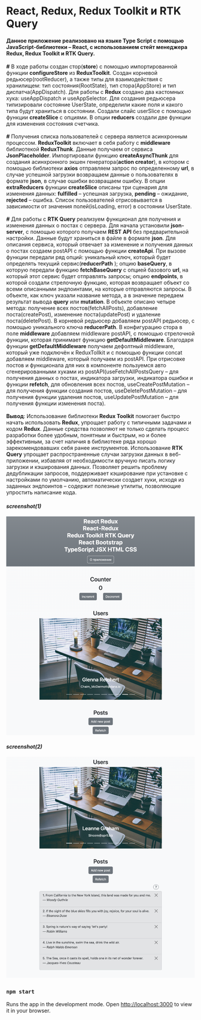 

# React, Redux, Redux Toolkit и RTK Query

#### Данное приложение реализовано на языке Type Script с помощью JavaScript-библиотеки – React, с использованием стейт менеджера Redux, Redux Toolkit и RTK Query.

<p>
          
<b>#</b> В ходе работы создан стор&#40;<b>store</b>&#41; с помощью
импортированной функции <b>configureStore</b> из <b>ReduxToolkit</b>.
Создан корневой редьюсер&#40;rootReducer&#41;, а также типы для
взаимодействия с хранилищем: тип состояния&#40;RootState&#41;, тип
стора&#40;AppStore&#41; и тип диспатча&#40;AppDispatch&#41;. Для
работы с <b>Redux</b> создано два кастомных хука: useAppDispatch и
useAppSelector. Для создания редьюсера типизировали состояние
UserState, определили какие поля и какого типа будут храниться в
состоянии. Создали слайс userSlice с помощью функции
<b>createSlice</b> с опциями. В опции <b>reducers</b> создали две
функции для изменения состояния счетчика.
<br />
<br />
<b>#</b> Получения списка пользователей с сервера является асинхронным
процессом. <b>ReduxToolkit</b> включает в себя работу с
<b>middleware</b> библиотекой <b>ReduxThunk</b>. Данные получаем от
сервиса <b>JsonPlaceholder</b>. Импортировали функцию
<b>createAsyncThunk</b> для создания асинхронного экшен
генератора&#40;<b>action creator</b>&#41;, в котором с помощью
библиотеки <b>axios</b> отправляем запрос по определенному <b>url</b>,
в случае успешной загрузки возвращаем данные о пользователях в формате
<b>json</b>, в случае ошибки возвращаем ошибку. В опции
<b>extraReducers</b> функции <b>createSlice</b> описаны три сценария
для изменения данных: <b>fulfilled</b> – успешная загрузка,
<b>pending</b> – ожидание, <b>rejected</b> – ошибка. Список пользователей 
отрисовывается в зависимости от значения
полей&#40;isLoading, error&#41; в состоянии UserState.
<br />
<br />
<b>#</b> Для работы с <b>RTK Query</b> реализуем функционал для
получения и изменения данных о постах с сервера. Для начала установили
<b>json-server</b>, с помощью которого получаем <b>REST API</b> без
предварительной настройки. Данные будут храниться в файле в формате
<b>json</b>. Для описания сервиса, который отвечает за изменение и
получения данных о постах создаем postAPI с помощью функции
<b>createApi</b>. При вызове функции передали ряд опций: уникальный
ключ, который будет определять текущий сервис&#40;<b>reducerPath</b>
&#41;; опцию <b>baseQuery</b>, в которую передали функцию
<b>fetchBaseQuery</b> с опцией базового <b>url</b>, на который этот
сервис будет отправлять запросы; опцию <b>endpoints</b>, в которой
создали стрелочную функцию, которая возвращает объект со всеми
описанными эндпоинтами, на которые отправляются запросы. В
объекте, как ключ указали название метода, а в значение передаем
результат вывода <b>query</b> или <b>mutation</b>. В объекте описано
четыре метода: получение всех постов&#40;fetchAllPosts&#41;,
добавление поста&#40;createPost&#41;, изменение
поста&#40;updatePost&#41; и удаление поста&#40;deletePost&#41;. В
корневой редьюсер добавляем postAPI редьюсер, с помощью уникального
ключа <b>reducerPath</b>. В конфигурацию стора в поле
<b>middleware</b> добавляем middleware postAPI, с помощью стрелочной
функции, которая принимает функцию <b>getDefaultMiddleware</b>.
Благодаря функции <b>getDefaultMiddleware</b> получаем дефолтный
middleware, который уже подключён к ReduxTollkit и с помощью функции
concat добавляем middleware, который получаем из postAPI. При
отрисовке постов и функционала для них в компоненте пользуемся авто
сгенерированными хуками из postAPI&#40;useFetchAllPostsQuery – для
получения данных о постах, индикатора загрузки, индикатора ошибки и
функции <b>refetch</b>, для обновления всех постов,
useCreatePostMutation – для получения функции создания постов,
useDeletePostMutation – для получения функции удаления постов,
useUpdatePostMutation – для получения функции изменения поста&#41;.
<br />
<br />
<b>Вывод</b>: Использование библиотеки <b>Redux Toolkit</b> помогает
быстро начать использовать <b>Redux</b>, упрощает работу с типичными
задачами и кодом <b>Redux</b>. Данные средства позволяют не только
сделать процесс разработки более удобным, понятным и быстрым, но и
более эффективным, за счет наличия в библиотеке ряда хорошо
зарекомендовавших себя ранее инструментов. Использование
<b>RTK Query</b> упрощает распространенные случаи загрузки данных в
веб-приложении, избавляя от необходимости вручную писать логику
загрузки и кэширования данных. Позволяет решить проблему дедубликации
запросов, поддерживает кэширование при установке с настройками по
умолчанию, автоматически создает хуки, исходя из заданных эндпоинтов –
содержит полезные утилиты, позволяющие упростить написание кода.
</p>

#### _screenshot(1)_

<img src="./photo_for_readme/1.png" width="700">


#### _screenshot(2)_

<img src="./photo_for_readme/2.png" width="700">

### `npm start`

Runs the app in the development mode.
Open [http://localhost:3000](http://localhost:3000) to view it in your browser.